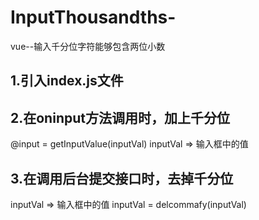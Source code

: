 # InputThousandths-
vue--输入千分位字符能够包含两位小数
## 1.引入index.js文件
## 2.在oninput方法调用时，加上千分位
@input =  getInputValue(inputVal)
inputVal => 输入框中的值
## 3.在调用后台提交接口时，去掉千分位
inputVal => 输入框中的值
inputVal = delcommafy(inputVal)
